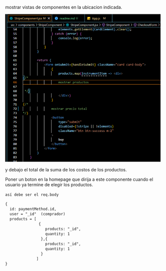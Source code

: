 mostrar vistas de componentes en la ubicacion indicada.

<p align="left">
  <img width="500" src="./ubicacion.png" />
</p>


y debajo el total de la suma de los costos de los productos.


Poner un boton en la homepage que dirija a este componente cuando el usuario ya termine de elegir los productos.


```así debe ser el req.body```

```
{
  id: paymentMethod.id,
  user = "_id"  (comprador)
  products = [
               {
                  products: "_id",
                  quantity: 1
                },{
                  products: "_id",
                  quantity: 1
                }
              ]
}
```
